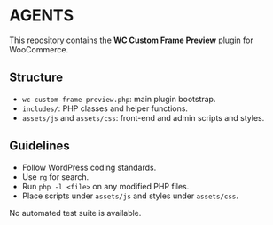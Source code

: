 # AGENTS

This repository contains the **WC Custom Frame Preview** plugin for WooCommerce.

## Structure
- `wc-custom-frame-preview.php`: main plugin bootstrap.
- `includes/`: PHP classes and helper functions.
- `assets/js` and `assets/css`: front-end and admin scripts and styles.

## Guidelines
- Follow WordPress coding standards.
- Use `rg` for search.
- Run `php -l <file>` on any modified PHP files.
- Place scripts under `assets/js` and styles under `assets/css`.

No automated test suite is available.
